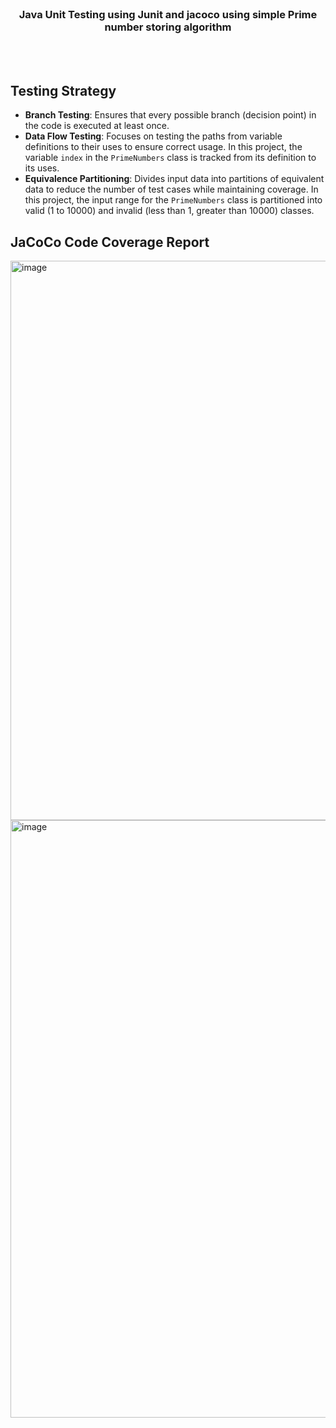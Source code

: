 

<!-- PROJECT LOGO -->
<br />
<div align="center">

  <h3 align="center">Java Unit Testing using Junit and jacoco using simple Prime number storing algorithm</h3>
</div>

<br><br>


## Testing Strategy

- **Branch Testing**: Ensures that every possible branch (decision point) in the code is executed at least once.
- **Data Flow Testing**: Focuses on testing the paths from variable definitions to their uses to ensure correct usage. In this project, the variable `index` in the `PrimeNumbers` class is tracked from its definition to its uses.
- **Equivalence Partitioning**: Divides input data into partitions of equivalent data to reduce the number of test cases while maintaining coverage. In this project, the input range for the `PrimeNumbers` class is partitioned into valid (1 to 10000) and invalid (less than 1, greater than 10000) classes.

## JaCoCo Code Coverage Report

<img width="895" alt="image" src="https://github.com/user-attachments/assets/ff18cee9-c4bf-48c2-af4a-65a417b8540f">
<img width="956" alt="image" src="https://github.com/user-attachments/assets/717c5bbb-8103-4196-a6e6-a7792d5b9c6c">










